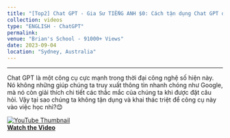 ```yaml
---
title: "[Top2] Chat GPT - Gia Sư TIẾNG ANH $0: Cách tận dụng Chat GPT để học TIẾNG ANH"
collection: videos
type: "ENGLISH - ChatGPT"
permalink:
venue: "Brian's School - 91000+ Views"
date: 2023-09-04
location: "Sydney, Australia"
---
```

-----
<div class="excerpt-content">
  <p>
Chat GPT là một công cụ cực mạnh trong thời đại công nghệ số hiện này. Nó không những giúp chúng ta truy xuất thông tin nhanh chóng như Google, mà nó còn giải thích chi tiết các thắc mắc của chúng ta khi được đặt câu hỏi. Vậy tại sao chúng ta không tận dụng và khai thác triệt để công cụ này vào việc học nhỉ?😊
  <p>
<div>
<!-- Custom Text and YouTube Video Thumbnail -->
  <a href="https://youtu.be/_jIiyee-0mk" target="_blank">
    <img src="https://img.youtube.com/vi/_jIiyee-0mk/maxresdefault.jpg" alt="YouTube Thumbnail">
    <br>
    <strong>Watch the Video</strong>
  </a>
